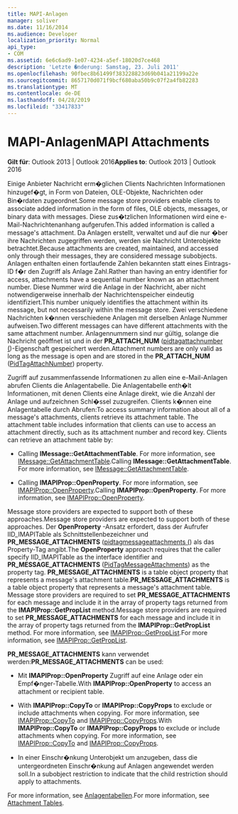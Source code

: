 ```yaml
---
title: MAPI-Anlagen
manager: soliver
ms.date: 11/16/2014
ms.audience: Developer
localization_priority: Normal
api_type:
- COM
ms.assetid: 6e6c6ad9-1e07-4234-a5ef-18020d7ce468
description: 'Letzte �nderung: Samstag, 23. Juli 2011'
ms.openlocfilehash: 90fbec8b61499f383228823d69b041a21199a22e
ms.sourcegitcommit: 8657170d071f9bcf680aba50b9c07f2a4fb82283
ms.translationtype: MT
ms.contentlocale: de-DE
ms.lasthandoff: 04/28/2019
ms.locfileid: "33417833"
---
```

# <a name="mapi-attachments"></a><span data-ttu-id="523cd-103">MAPI-Anlagen</span><span class="sxs-lookup"><span data-stu-id="523cd-103">MAPI Attachments</span></span>

  
  
<span data-ttu-id="523cd-104">**Gilt für**: Outlook 2013 | Outlook 2016</span><span class="sxs-lookup"><span data-stu-id="523cd-104">**Applies to**: Outlook 2013 | Outlook 2016</span></span> 
  
<span data-ttu-id="523cd-105">Einige Anbieter Nachricht erm�glichen Clients Nachrichten Informationen hinzugef�gt, in Form von Dateien, OLE-Objekte, Nachrichten oder Bin�rdaten zugeordnet.</span><span class="sxs-lookup"><span data-stu-id="523cd-105">Some message store providers enable clients to associate added information in the form of files, OLE objects, messages, or binary data with messages.</span></span> <span data-ttu-id="523cd-106">Diese zus�tzlichen Informationen wird eine e-Mail-Nachrichtenanhang aufgerufen.</span><span class="sxs-lookup"><span data-stu-id="523cd-106">This added information is called a message's attachment.</span></span> <span data-ttu-id="523cd-107">Da Anlagen erstellt, verwaltet und auf die nur �ber ihre Nachrichten zugegriffen werden, werden sie Nachricht Unterobjekte betrachtet.</span><span class="sxs-lookup"><span data-stu-id="523cd-107">Because attachments are created, maintained, and accessed only through their messages, they are considered message subobjects.</span></span> <span data-ttu-id="523cd-108">Anlagen enthalten einen fortlaufende Zahlen bekannten statt eines Eintrags-ID f�r den Zugriff als Anlage Zahl.</span><span class="sxs-lookup"><span data-stu-id="523cd-108">Rather than having an entry identifier for access, attachments have a sequential number known as an attachment number.</span></span> <span data-ttu-id="523cd-109">Diese Nummer wird die Anlage in der Nachricht, aber nicht notwendigerweise innerhalb der Nachrichtenspeicher eindeutig identifiziert.</span><span class="sxs-lookup"><span data-stu-id="523cd-109">This number uniquely identifies the attachment within its message, but not necessarily within the message store.</span></span> <span data-ttu-id="523cd-110">Zwei verschiedene Nachrichten k�nnen verschiedene Anlagen mit derselben Anlage Nummer aufweisen.</span><span class="sxs-lookup"><span data-stu-id="523cd-110">Two different messages can have different attachments with the same attachment number.</span></span> <span data-ttu-id="523cd-111">Anlagennummern sind nur gültig, solange die Nachricht geöffnet ist und in der **PR_ATTACH_NUM** ([pidtagattachnumber (](pidtagattachnumber-canonical-property.md))-Eigenschaft gespeichert werden.</span><span class="sxs-lookup"><span data-stu-id="523cd-111">Attachment numbers are only valid as long as the message is open and are stored in the **PR_ATTACH_NUM** ([PidTagAttachNumber](pidtagattachnumber-canonical-property.md)) property.</span></span>
  
<span data-ttu-id="523cd-p102">Zugriff auf zusammenfassende Informationen zu allen eine e-Mail-Anlagen abrufen Clients die Anlagentabelle. Die Anlagentabelle enth�lt Informationen, mit denen Clients eine Anlage direkt, wie die Anzahl der Anlage und aufzeichnen Schl�ssel zuzugreifen. Clients k�nnen eine Anlagentabelle durch Abrufen:</span><span class="sxs-lookup"><span data-stu-id="523cd-p102">To access summary information about all of a message's attachments, clients retrieve its attachment table. The attachment table includes information that clients can use to access an attachment directly, such as its attachment number and record key. Clients can retrieve an attachment table by:</span></span>
  
- <span data-ttu-id="523cd-p103">Calling **IMessage::GetAttachmentTable**. For more information, see [IMessage::GetAttachmentTable](imessage-getattachmenttable.md).</span><span class="sxs-lookup"><span data-stu-id="523cd-p103">Calling **IMessage::GetAttachmentTable**. For more information, see [IMessage::GetAttachmentTable](imessage-getattachmenttable.md).</span></span>
    
- <span data-ttu-id="523cd-p104">Calling **IMAPIProp::OpenProperty**. For more information, see [IMAPIProp::OpenProperty](imapiprop-openproperty.md).</span><span class="sxs-lookup"><span data-stu-id="523cd-p104">Calling **IMAPIProp::OpenProperty**. For more information, see [IMAPIProp::OpenProperty](imapiprop-openproperty.md).</span></span>
    
<span data-ttu-id="523cd-119">Message store providers are expected to support both of these approaches.</span><span class="sxs-lookup"><span data-stu-id="523cd-119">Message store providers are expected to support both of these approaches.</span></span> <span data-ttu-id="523cd-120">Der **OpenProperty** -Ansatz erfordert, dass der Aufrufer IID_IMAPITable als Schnittstellenbezeichner und **PR_MESSAGE_ATTACHMENTS** ([pidtagmessageattachments (](pidtagmessageattachments-canonical-property.md)) als das Property-Tag angibt.</span><span class="sxs-lookup"><span data-stu-id="523cd-120">The **OpenProperty** approach requires that the caller specify IID_IMAPITable as the interface identifier and **PR_MESSAGE_ATTACHMENTS** ([PidTagMessageAttachments](pidtagmessageattachments-canonical-property.md)) as the property tag.</span></span> <span data-ttu-id="523cd-121">**PR_MESSAGE_ATTACHMENTS** is a table object property that represents a message's attachment table.</span><span class="sxs-lookup"><span data-stu-id="523cd-121">**PR_MESSAGE_ATTACHMENTS** is a table object property that represents a message's attachment table.</span></span> <span data-ttu-id="523cd-122">Message store providers are required to set **PR_MESSAGE_ATTACHMENTS** for each message and include it in the array of property tags returned from the **IMAPIProp::GetPropList** method.</span><span class="sxs-lookup"><span data-stu-id="523cd-122">Message store providers are required to set **PR_MESSAGE_ATTACHMENTS** for each message and include it in the array of property tags returned from the **IMAPIProp::GetPropList** method.</span></span> <span data-ttu-id="523cd-123">For more information, see [IMAPIProp::GetPropList](imapiprop-getproplist.md).</span><span class="sxs-lookup"><span data-stu-id="523cd-123">For more information, see [IMAPIProp::GetPropList](imapiprop-getproplist.md).</span></span>
  
 <span data-ttu-id="523cd-124">**PR_MESSAGE_ATTACHMENTS** kann verwendet werden:</span><span class="sxs-lookup"><span data-stu-id="523cd-124">**PR_MESSAGE_ATTACHMENTS** can be used:</span></span> 
  
- <span data-ttu-id="523cd-125">Mit **IMAPIProp::OpenProperty** Zugriff auf eine Anlage oder ein Empf�nger-Tabelle.</span><span class="sxs-lookup"><span data-stu-id="523cd-125">With **IMAPIProp::OpenProperty** to access an attachment or recipient table.</span></span> 
    
- <span data-ttu-id="523cd-p106">With **IMAPIProp::CopyTo** or **IMAPIProp::CopyProps** to exclude or include attachments when copying. For more information, see [IMAPIProp::CopyTo](imapiprop-copyto.md) and [IMAPIProp::CopyProps](imapiprop-copyprops.md).</span><span class="sxs-lookup"><span data-stu-id="523cd-p106">With **IMAPIProp::CopyTo** or **IMAPIProp::CopyProps** to exclude or include attachments when copying. For more information, see [IMAPIProp::CopyTo](imapiprop-copyto.md) and [IMAPIProp::CopyProps](imapiprop-copyprops.md).</span></span>
    
- <span data-ttu-id="523cd-128">In einer Einschr�nkung Unterobjekt um anzugeben, dass die untergeordneten Einschr�nkung auf Anlagen angewendet werden soll.</span><span class="sxs-lookup"><span data-stu-id="523cd-128">In a subobject restriction to indicate that the child restriction should apply to attachments.</span></span>
    
<span data-ttu-id="523cd-129">For more information, see [Anlagentabellen](attachment-tables.md).</span><span class="sxs-lookup"><span data-stu-id="523cd-129">For more information, see [Attachment Tables](attachment-tables.md).</span></span>
  

